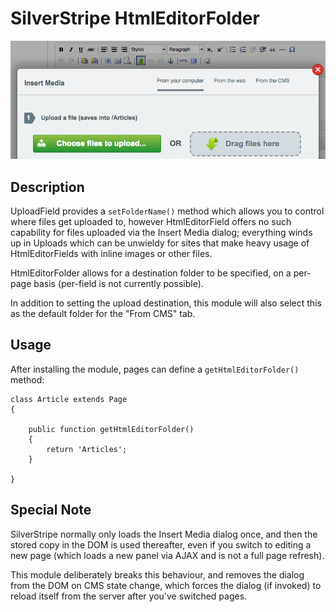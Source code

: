 # SilverStripe HtmlEditorFolder

![Screenshot](https://raw.githubusercontent.com/bcairns/silverstripe-htmleditorfolder/master/screenshot.png)

## Description

UploadField provides a `setFolderName()` method which allows you to control where files get uploaded to, however HtmlEditorField offers no such capability for files uploaded via the Insert Media dialog; everything winds up in Uploads which can be unwieldy for sites that make heavy usage of HtmlEditorFields with inline images or other files.

HtmlEditorFolder allows for a destination folder to be specified, on a per-page basis (per-field is not currently possible).

In addition to setting the upload destination, this module will also select this as the default folder for the "From CMS" tab.

## Usage

After installing the module, pages can define a `getHtmlEditorFolder()` method:

```
class Article extends Page
{

	public function getHtmlEditorFolder()
	{
		return 'Articles';
	}
	
}
```

## Special Note

SilverStripe normally only loads the Insert Media dialog once, and then the stored copy in the DOM is used thereafter, even if you switch to editing a new page (which loads a new panel via AJAX and is not a full page refresh).

This module deliberately breaks this behaviour, and removes the dialog from the DOM on CMS state change, which forces the dialog (if invoked) to reload itself from the server after you've switched pages.
